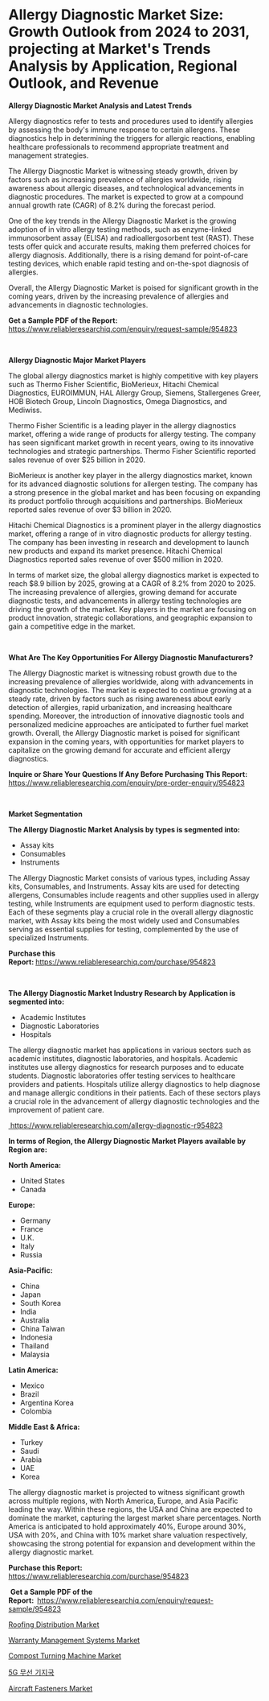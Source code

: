 <p><h1>Allergy Diagnostic Market Size: Growth Outlook from 2024 to 2031, projecting at Market's Trends Analysis by Application, Regional Outlook, and Revenue</h1></p><p><strong>Allergy Diagnostic Market Analysis and Latest Trends</strong></p>
<p><p>Allergy diagnostics refer to tests and procedures used to identify allergies by assessing the body's immune response to certain allergens. These diagnostics help in determining the triggers for allergic reactions, enabling healthcare professionals to recommend appropriate treatment and management strategies.</p><p>The Allergy Diagnostic Market is witnessing steady growth, driven by factors such as increasing prevalence of allergies worldwide, rising awareness about allergic diseases, and technological advancements in diagnostic procedures. The market is expected to grow at a compound annual growth rate (CAGR) of 8.2% during the forecast period.</p><p>One of the key trends in the Allergy Diagnostic Market is the growing adoption of in vitro allergy testing methods, such as enzyme-linked immunosorbent assay (ELISA) and radioallergosorbent test (RAST). These tests offer quick and accurate results, making them preferred choices for allergy diagnosis. Additionally, there is a rising demand for point-of-care testing devices, which enable rapid testing and on-the-spot diagnosis of allergies.</p><p>Overall, the Allergy Diagnostic Market is poised for significant growth in the coming years, driven by the increasing prevalence of allergies and advancements in diagnostic technologies.</p></p>
<p><strong>Get a Sample PDF of the Report:&nbsp;</strong> <a href="https://www.reliableresearchiq.com/enquiry/request-sample/954823">https://www.reliableresearchiq.com/enquiry/request-sample/954823</a></p>
<p>&nbsp;</p>
<p><strong>Allergy Diagnostic Major Market Players</strong></p>
<p><p>The global allergy diagnostics market is highly competitive with key players such as Thermo Fisher Scientific, BioMerieux, Hitachi Chemical Diagnostics, EUROIMMUN, HAL Allergy Group, Siemens, Stallergenes Greer, HOB Biotech Group, Lincoln Diagnostics, Omega Diagnostics, and Mediwiss.</p><p>Thermo Fisher Scientific is a leading player in the allergy diagnostics market, offering a wide range of products for allergy testing. The company has seen significant market growth in recent years, owing to its innovative technologies and strategic partnerships. Thermo Fisher Scientific reported sales revenue of over $25 billion in 2020.</p><p>BioMerieux is another key player in the allergy diagnostics market, known for its advanced diagnostic solutions for allergen testing. The company has a strong presence in the global market and has been focusing on expanding its product portfolio through acquisitions and partnerships. BioMerieux reported sales revenue of over $3 billion in 2020.</p><p>Hitachi Chemical Diagnostics is a prominent player in the allergy diagnostics market, offering a range of in vitro diagnostic products for allergy testing. The company has been investing in research and development to launch new products and expand its market presence. Hitachi Chemical Diagnostics reported sales revenue of over $500 million in 2020.</p><p>In terms of market size, the global allergy diagnostics market is expected to reach $8.9 billion by 2025, growing at a CAGR of 8.2% from 2020 to 2025. The increasing prevalence of allergies, growing demand for accurate diagnostic tests, and advancements in allergy testing technologies are driving the growth of the market. Key players in the market are focusing on product innovation, strategic collaborations, and geographic expansion to gain a competitive edge in the market.</p></p>
<p>&nbsp;</p>
<p><strong>What Are The Key Opportunities For Allergy Diagnostic Manufacturers?</strong></p>
<p><p>The Allergy Diagnostic market is witnessing robust growth due to the increasing prevalence of allergies worldwide, along with advancements in diagnostic technologies. The market is expected to continue growing at a steady rate, driven by factors such as rising awareness about early detection of allergies, rapid urbanization, and increasing healthcare spending. Moreover, the introduction of innovative diagnostic tools and personalized medicine approaches are anticipated to further fuel market growth. Overall, the Allergy Diagnostic market is poised for significant expansion in the coming years, with opportunities for market players to capitalize on the growing demand for accurate and efficient allergy diagnostics.</p></p>
<p><strong>Inquire or Share Your Questions If Any Before Purchasing This Report:</strong> <a href="https://www.reliableresearchiq.com/enquiry/pre-order-enquiry/954823">https://www.reliableresearchiq.com/enquiry/pre-order-enquiry/954823</a></p>
<p>&nbsp;</p>
<p><strong>Market Segmentation</strong></p>
<p><strong>The Allergy Diagnostic Market Analysis by types is segmented into:</strong></p>
<p><ul><li>Assay kits</li><li>Consumables</li><li>Instruments</li></ul></p>
<p><p>The Allergy Diagnostic Market consists of various types, including Assay kits, Consumables, and Instruments. Assay kits are used for detecting allergens, Consumables include reagents and other supplies used in allergy testing, while Instruments are equipment used to perform diagnostic tests. Each of these segments play a crucial role in the overall allergy diagnostic market, with Assay kits being the most widely used and Consumables serving as essential supplies for testing, complemented by the use of specialized Instruments.</p></p>
<p><strong>Purchase this Report:&nbsp;</strong><a href="https://www.reliableresearchiq.com/purchase/954823">https://www.reliableresearchiq.com/purchase/954823</a></p>
<p>&nbsp;</p>
<p><strong>The Allergy Diagnostic Market Industry Research by Application is segmented into:</strong></p>
<p><ul><li>Academic Institutes</li><li>Diagnostic Laboratories</li><li>Hospitals</li></ul></p>
<p><p>The allergy diagnostic market has applications in various sectors such as academic institutes, diagnostic laboratories, and hospitals. Academic institutes use allergy diagnostics for research purposes and to educate students. Diagnostic laboratories offer testing services to healthcare providers and patients. Hospitals utilize allergy diagnostics to help diagnose and manage allergic conditions in their patients. Each of these sectors plays a crucial role in the advancement of allergy diagnostic technologies and the improvement of patient care.</p></p>
<p><a href="https://www.reliableresearchiq.com/allergy-diagnostic-r954823">&nbsp;https://www.reliableresearchiq.com/allergy-diagnostic-r954823</a></p>
<p><strong>In terms of Region, the Allergy Diagnostic Market Players available by Region are:</strong></p>
<p>
    <p> <strong> North America: </strong>
        <ul>
            <li>United States</li>
            <li>Canada</li>
        </ul>
        </p> 
    <p> <strong> Europe: </strong>
        <ul>
            <li>Germany</li>
            <li>France</li>
            <li>U.K.</li>
            <li>Italy</li>
            <li>Russia</li>
        </ul>
        </p> 
    <p> <strong> Asia-Pacific: </strong>
        <ul>
            <li>China</li>
            <li>Japan</li>
            <li>South Korea</li>
            <li>India</li>
            <li>Australia</li>
            <li>China Taiwan</li>
            <li>Indonesia</li>
            <li>Thailand</li>
            <li>Malaysia</li>
        </ul>
        </p> 
    <p> <strong> Latin America: </strong>
        <ul>
            <li>Mexico</li>
            <li>Brazil</li>
            <li>Argentina Korea</li>
            <li>Colombia</li>
        </ul>
        </p> 
    <p> <strong> Middle East & Africa: </strong>
        <ul>
            <li>Turkey</li>
            <li>Saudi</li>
            <li>Arabia</li>
            <li>UAE</li>
            <li>Korea</li>
        </ul>
    </p>
    </p>
<p><p>The allergy diagnostic market is projected to witness significant growth across multiple regions, with North America, Europe, and Asia Pacific leading the way. Within these regions, the USA and China are expected to dominate the market, capturing the largest market share percentages. North America is anticipated to hold approximately 40%, Europe around 30%, USA with 20%, and China with 10% market share valuation respectively, showcasing the strong potential for expansion and development within the allergy diagnostic market.</p></p>
<p><strong>Purchase this Report: </strong><a href="https://www.reliableresearchiq.com/purchase/954823">https://www.reliableresearchiq.com/purchase/954823</a></p>
<p>&nbsp;<strong>Get a Sample PDF of the Report:&nbsp;&nbsp;</strong><a href="https://www.reliableresearchiq.com/enquiry/request-sample/954823">https://www.reliableresearchiq.com/enquiry/request-sample/954823</a></p>
<p><strong></strong></p>
<p><p><a href="https://github.com/KavonHansen645/Market-Research-Report-List-1/blob/main/roofing-distribution-market.md">Roofing Distribution Market</a></p><p><a href="https://github.com/Graham1Dianne/Market-Research-Report-List-1/blob/main/warranty-management-systems-market.md">Warranty Management Systems Market</a></p><p><a href="https://medium.com/@loganunn65756/compost-turning-machine-market-outlook-complete-industry-analysis-2024-to-2031-10c8d3b1a2fe">Compost Turning Machine Market</a></p><p><a href="https://github.com/laholand/Market-Research-Report-List-5/blob/main/722210781719.md">5G 무선 기지국</a></p><p><a href="https://medium.com/@chloeconn57/aircraft-fasteners-market-size-share-trends-analysis-report-by-product-threaded-d2a2cd30d5d7">Aircraft Fasteners Market</a></p></p>